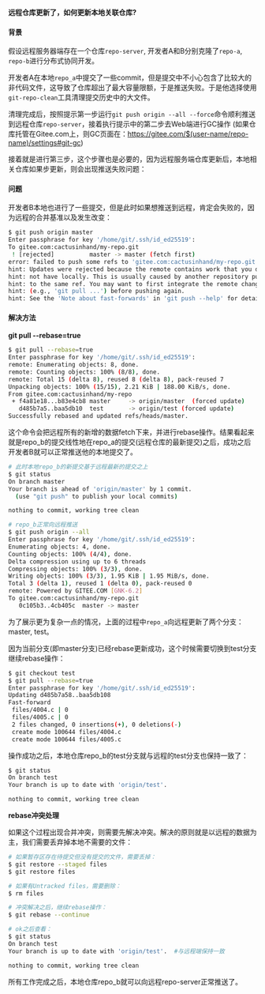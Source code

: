 **远程仓库更新了，如何更新本地关联仓库?**



####  背景

假设远程服务器端存在一个仓库`repo-server`, 开发者A和B分别克隆了`repo-a`, `repo-b`进行分布式协同开发。

开发者A在本地`repo_a`中提交了一些commit，但是提交中不小心包含了比较大的非代码文件，这导致了仓库超出了最大容量限额，于是推送失败。于是他选择使用`git-repo-clean`工具清理提交历史中的大文件。

清理完成后，按照提示第一步运行`git push origin --all --force`命令顺利推送到远程仓库`repo-server`，接着执行提示中的第二步去Web端进行GC操作
(如果仓库托管在Gitee.com上，则GC页面在：https://gitee.com/$(user-name/repo-name)/settings#git-gc)

接着就是进行第三步，这个步骤也是必要的，因为远程服务端仓库更新后，本地相关仓库如果步更新，则会出现推送失败问题：

#### 问题

开发者B本地也进行了一些提交，但是此时如果想推送到远程，肯定会失败的，因为远程的合并基准以及发生改变：

```bash
$ git push origin master
Enter passphrase for key '/home/git/.ssh/id_ed25519':
To gitee.com:cactusinhand/my-repo.git
 ! [rejected]          master -> master (fetch first)
error: failed to push some refs to 'gitee.com:cactusinhand/my-repo.git'
hint: Updates were rejected because the remote contains work that you do
hint: not have locally. This is usually caused by another repository pushing
hint: to the same ref. You may want to first integrate the remote changes
hint: (e.g., 'git pull ...') before pushing again.
hint: See the 'Note about fast-forwards' in 'git push --help' for details.
```



####  解决方法

**git pull --rebase=true**



```bash
$ git pull --rebase=true                                                                 
Enter passphrase for key '/home/git/.ssh/id_ed25519':
remote: Enumerating objects: 8, done.
remote: Counting objects: 100% (8/8), done.
remote: Total 15 (delta 8), reused 8 (delta 8), pack-reused 7
Unpacking objects: 100% (15/15), 2.21 KiB | 188.00 KiB/s, done.
From gitee.com:cactusinhand/my-repo
 + f4a81e18...b83e4cb8 master     -> origin/master  (forced update)
   d485b7a5..baa5db10  test       -> origin/test (forced update)
Successfully rebased and updated refs/heads/master.
```

这个命令会把远程所有的新增的数据fetch下来，并进行rebase操作。结果看起来就是repo_b的提交线性地在repo_a的提交(远程仓库的最新提交)之后，成功之后开发者B就可以正常推送他的本地提交了。

```bash
# 此时本地repo_b的新提交基于远程最新的提交之上
$ git status
On branch master
Your branch is ahead of 'origin/master' by 1 commit.
  (use "git push" to publish your local commits)

nothing to commit, working tree clean

# repo_b正常向远程推送
$ git push origin --all
Enter passphrase for key '/home/git/.ssh/id_ed25519':
Enumerating objects: 4, done.
Counting objects: 100% (4/4), done.
Delta compression using up to 6 threads
Compressing objects: 100% (3/3), done.
Writing objects: 100% (3/3), 1.95 KiB | 1.95 MiB/s, done.
Total 3 (delta 1), reused 1 (delta 0), pack-reused 0
remote: Powered by GITEE.COM [GNK-6.2]
To gitee.com:cactusinhand/my-repo.git
   0c105b3..4cb405c  master -> master
```



为了展示更为复杂一点的情况，上面的过程中`repo_a`向远程更新了两个分支：master, test。

因为当前分支(即master分支)已经rebase更新成功，这个时候需要切换到test分支继续rebase操作：

```bash
$ git checkout test
$ git pull --rebase=true
Enter passphrase for key '/home/git/.ssh/id_ed25519':
Updating d485b7a58..baa5db108
Fast-forward
 files/4004.c | 0
 files/4005.c | 0
 2 files changed, 0 insertions(+), 0 deletions(-)
 create mode 100644 files/4004.c
 create mode 100644 files/4005.c
```



操作成功之后，本地仓库repo_b的test分支就与远程的test分支也保持一致了：

```bash
$ git status
On branch test
Your branch is up to date with 'origin/test'.

nothing to commit, working tree clean
```



**rebase冲突处理**

如果这个过程出现合并冲突，则需要先解决冲突。解决的原则就是以远程的数据为主，我们需要丢弃掉本地不需要的文件：

```bash
# 如果暂存区存在待提交但没有提交的文件，需要丢掉：
$ git restore --staged files
$ git restore files

# 如果有Untracked files，需要删除：
$ rm files

# 冲突解决之后，继续rebase操作：
$ git rebase --continue

# ok之后查看：
$ git status
On branch test
Your branch is up to date with 'origin/test'.  #与远程端保持一致

nothing to commit, working tree clean
```



所有工作完成之后，本地仓库repo_b就可以向远程repo-server正常推送了。